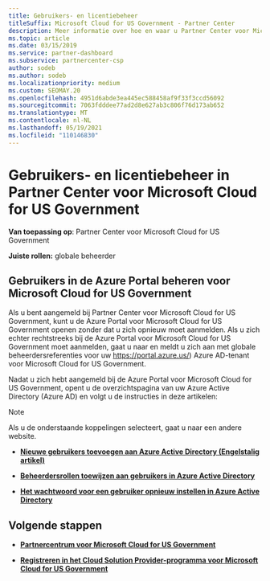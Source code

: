 ```yaml
---
title: Gebruikers- en licentiebeheer
titleSuffix: Microsoft Cloud for US Government - Partner Center
description: Meer informatie over hoe en waar u Partner Center voor Microsoft Cloud for US Government, klanten en licenties, evenals het opnieuw instellen van wachtwoorden.
ms.topic: article
ms.date: 03/15/2019
ms.service: partner-dashboard
ms.subservice: partnercenter-csp
author: sodeb
ms.author: sodeb
ms.localizationpriority: medium
ms.custom: SEOMAY.20
ms.openlocfilehash: 4951d6abde3ea445ec588458af9f33f3ccd56092
ms.sourcegitcommit: 7063fdddee77ad2d8e627ab3c806f76d173ab652
ms.translationtype: MT
ms.contentlocale: nl-NL
ms.lasthandoff: 05/19/2021
ms.locfileid: "110146830"
---
```

# <a name="user-and-license-management-in-partner-center-for-microsoft-cloud-for-us-government"></a>Gebruikers- en licentiebeheer in Partner Center voor Microsoft Cloud for US Government

**Van toepassing op**: Partner Center voor Microsoft Cloud for US Government

**Juiste rollen:** globale beheerder

## <a name="how-to-manage-users-in-the-azure-portal-for-microsoft-cloud-for-us-government"></a>Gebruikers in de Azure Portal beheren voor Microsoft Cloud for US Government

Als u bent aangemeld bij Partner Center voor Microsoft Cloud for US Government, kunt u de Azure Portal voor Microsoft Cloud for US Government openen zonder dat u zich opnieuw moet aanmelden. Als u zich echter rechtstreeks bij de Azure Portal voor Microsoft Cloud for US Government moet aanmelden, gaat u naar en meldt u zich aan met globale beheerdersreferenties voor uw https://portal.azure.us/) Azure AD-tenant voor Microsoft Cloud for US Government.

Nadat u zich hebt aangemeld bij de Azure Portal voor Microsoft Cloud for US Government, opent u de overzichtspagina van uw Azure Active Directory (Azure AD) en volgt u de instructies in deze artikelen:

> [!NOTE]  
> Als u de onderstaande koppelingen selecteert, gaat u naar een andere website. 

-  [**Nieuwe gebruikers toevoegen aan Azure Active Directory (Engelstalig artikel)**](/azure/active-directory/active-directory-users-create-azure-portal)

-  [**Beheerdersrollen toewijzen aan gebruikers in Azure Active Directory**](/azure/active-directory/active-directory-users-assign-role-azure-portal)

-  [**Het wachtwoord voor een gebruiker opnieuw instellen in Azure Active Directory**](/azure/active-directory/active-directory-users-reset-password-azure-portal)

## <a name="next-steps"></a>Volgende stappen

-  [**Partnercentrum voor Microsoft Cloud for US Government**](partner-center-for-microsoft-us-govt-cloud.md)

-  [**Registreren in het Cloud Solution Provider-programma voor Microsoft Cloud for US Government**](enroll-in-csp-for-microsoft-us-govt-cloud.md)